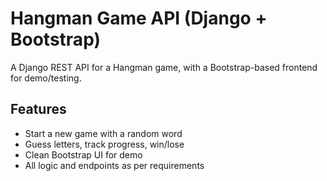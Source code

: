 # Hangman Game API (Django + Bootstrap)

A Django REST API for a Hangman game, with a Bootstrap-based frontend for demo/testing.

## Features
- Start a new game with a random word
- Guess letters, track progress, win/lose
- Clean Bootstrap UI for demo
- All logic and endpoints as per requirements


